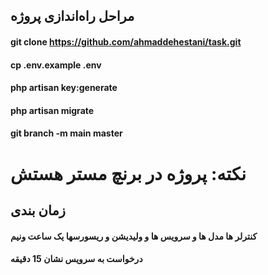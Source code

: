 
## مراحل راه‌اندازی پروژه

#### git clone https://github.com/ahmaddehestani/task.git
#### cp .env.example .env
#### php artisan key:generate
#### php artisan migrate
#### git branch -m main master
 
# نکته: پروژه در برنچ مستر هستش

## زمان بندی

#### کنترلر ها مدل ها و سرویس ها و ولیدیشن و ریسورسها یک ساعت ونیم
#### درخواست به سرویس نشان 15 دقیقه 
